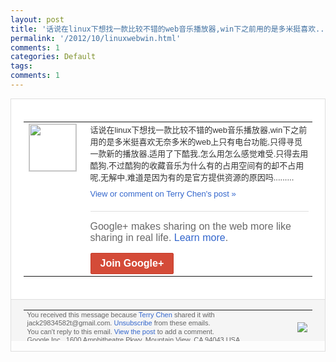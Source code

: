 ```yaml
---
layout: post
title: '话说在linux下想找一款比较不错的web音乐播放器,win下之前用的是多米挺喜欢...'
permalink: '/2012/10/linuxwebwin.html'
comments: 1
categories: Default
tags: 
comments: 1
---
```

<div style="border:solid 1px #dfdfdf;color:#686868;font:13px Arial"><div style="background-color:#fff;padding:20px;"><table cellpadding="0" cellspacing="0"><tr><td style="padding-right:15px;vertical-align:top"><a href="https://plus.google.com/_/notifications/emlink?emrecipient=110200756825219614165&amp;emid=CMi5nrnBo7MCFQYYQAodIXQAAA&amp;path=%2F108643996575278738906&amp;dt=1351420438097&amp;uob=8"><img height="75" src="https://lh3.googleusercontent.com/-KKRGTyJ5Bl0/AAAAAAAAAAI/AAAAAAAAEEY/jllxqER5dCk/s75-c-k-a/photo.jpg" style="border:solid 1px #cccccc;" width="75"/></a></td><td style="width:578px;color:#333;font:13px Arial;vertical-align:top"><div style="padding-bottom:10px">话说在linux下想找一款比较不错的we<wbr/>b音乐播放器,win下之前用的是多米挺喜<wbr/>欢无奈多米的web上只有电台功能,只得寻<wbr/>觅一款新的播放器,适用了下酷我,怎么用怎<wbr/>么感觉难受.只得去用酷狗,不过酷狗的收藏<wbr/>音乐为什么有的占用空间有的却不占用呢,无<wbr/>解中,难道是因为有的是官方提供资源的原因<wbr/>吗.........</div><a href="https://plus.google.com/_/notifications/emlink?emrecipient=110200756825219614165&amp;emid=CMi5nrnBo7MCFQYYQAodIXQAAA&amp;path=%2F108643996575278738906%2Fposts%2FhV8fQkuMF4m%3Fgpinv%3DAMIXal_PYKkGlx055ytCeDhZuh1MzW5VkmRdlX4A_9y2soEHS-wCLC2qRfYMHt7Xwn3h4z5-UTxW5xAvNzFDgHU-_p9-EfD_em_aGZOUqoNDZlr6AAKtna4&amp;dt=1351420438097&amp;uob=8" style="color:#3366CC;text-decoration:none">View or comment on Terry Chen's post »</a><div style="margin-top:20px;border-top:solid 1px #dfdfdf"><div style="padding:15px 0;color:#686868;font:16px Arial">Google+ makes sharing on the web more like sharing in real life. <a href="http://www.google.com/+/learnmore/" style="color:#3366CC;text-decoration:none">Learn more</a>.</div><a href="https://plus.google.com/_/notifications/emlink?emrecipient=110200756825219614165&amp;emid=CMi5nrnBo7MCFQYYQAodIXQAAA&amp;path=%2F%3Fgpinv%3DAMIXal_PYKkGlx055ytCeDhZuh1MzW5VkmRdlX4A_9y2soEHS-wCLC2qRfYMHt7Xwn3h4z5-UTxW5xAvNzFDgHU-_p9-EfD_em_aGZOUqoNDZlr6AAKtna4&amp;dt=1351420438097&amp;uob=8" style="display:inline-block;padding:7px 15px;background-color:#d44b38; color:#fff;font-size:16px; font-weight:bold;border-radius:2px;-webkit-border-radius:2px; -moz-border-radius:2px;border:solid 1px #c43b28; white-space:nowrap;text-decoration:none">Join Google+</a></div></td></tr></table></div><div style="border-top:solid 1px #dfdfdf;padding:0 20px; background-color:#f5f5f5"><table cellpadding="0" cellspacing="0" style="height:50px"><tbody><tr><td style="vertical-align:middle;width:100%; color:#636363;font:11px Arial; line-height:120%">You received this message because <a href="https://plus.google.com/_/notifications/emlink?emrecipient=110200756825219614165&amp;emid=CMi5nrnBo7MCFQYYQAodIXQAAA&amp;path=%2F108643996575278738906%3Fgpinv%3DAMIXal_PYKkGlx055ytCeDhZuh1MzW5VkmRdlX4A_9y2soEHS-wCLC2qRfYMHt7Xwn3h4z5-UTxW5xAvNzFDgHU-_p9-EfD_em_aGZOUqoNDZlr6AAKtna4&amp;dt=1351420438097&amp;uob=8" style="color:#3366CC;text-decoration:none">Terry Chen</a> shared it with jack29834582t@gmail.com. <a href="https://plus.google.com/_/notifications/emlink?emrecipient=110200756825219614165&amp;emid=CMi5nrnBo7MCFQYYQAodIXQAAA&amp;path=%2F_%2Fnonplus%2Femailsettings%3Fgpinv%3DAMIXal_PYKkGlx055ytCeDhZuh1MzW5VkmRdlX4A_9y2soEHS-wCLC2qRfYMHt7Xwn3h4z5-UTxW5xAvNzFDgHU-_p9-EfD_em_aGZOUqoNDZlr6AAKtna4%26est%3DADH5u8XAe9aGycsTVTZo5X4ZfUPFjKFHrFAZLFDDA1vHiSkPcEoUe6jCqRz6n6cVKKXSxFj4e3OCzUW871l_RpSrdLE2623k7VCyw_fR0eaWAoCRAIFSIZNPdWWpnOyBtBHAjwrj5le0-3agRfsTRgcw-SMvbV8GKg&amp;dt=1351420438097&amp;uob=8" style="color:#3366CC;text-decoration:none">Unsubscribe</a> from these emails.<br/>You can't reply to this email. <a href="https://plus.google.com/_/notifications/emlink?emrecipient=110200756825219614165&amp;emid=CMi5nrnBo7MCFQYYQAodIXQAAA&amp;path=%2F108643996575278738906%2Fposts%2FhV8fQkuMF4m%3Fgpinv%3DAMIXal_PYKkGlx055ytCeDhZuh1MzW5VkmRdlX4A_9y2soEHS-wCLC2qRfYMHt7Xwn3h4z5-UTxW5xAvNzFDgHU-_p9-EfD_em_aGZOUqoNDZlr6AAKtna4&amp;dt=1351420438097&amp;uob=8" style="color:#3366CC;text-decoration:none">View the post</a> to add a comment.<br/>Google Inc., 1600 Amphitheatre Pkwy, Mountain View, CA 94043 USA<br/></td><td><img src="https://ssl.gstatic.com/s2/oz/images/notifications/logo/google-plus-6617a72bb36cc548861652780c9e6ff1.png"/></td></tr></tbody></table></div></div>